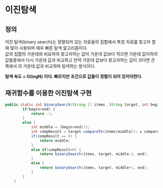 # 이진탐색 

## 정의
이진 탐색(binary search)는 정렬되어 있는 자료들의 집합에서 특정 자료를 찾고자 할 때 많이 사용되며 매우 빠른 탐색 알고리즘이다.<br>
값의 집합의 가운데와 비요하여 찾고자하는 값이 가운데 값보다 작으면 가운데 값이하의 값들중에서 다시 가운데 값과 비교하고 만약 가운데 값보다
찾고자하는 값이 크다면 큰쪽에서 의 가운데 값과 비교하여 탐색하는 방식이다.

<b>탐색 속도 = O(logN) 이다. 빠르지만 조건으로 값들이 정렬이 되어 있어야한다.</b>


## 재귀함수를 이용한 이진탐색 구현

```java
public static int binarySearch(String [] items, String target, int begin, int end) {
		if(begin>end) {
			return -1;
		}
		else {
			int middle = (begin+end)/2;
			int compResult = target.compareTo(items[middle]); ★ compareTo 함수 = 타켓이 매개변수보다 작을경우 음수 , 같을경우 0 , 클경우 양수의 값을 준다.
			if(compResult == 0) {
				return middle;
			}
			else if(compResult<0) {
				return binarySearch(items, target, middle-1, end);
			}
			else {
				return binarySearch(items, target, middle+1, end);
			}
		}
	}
```

